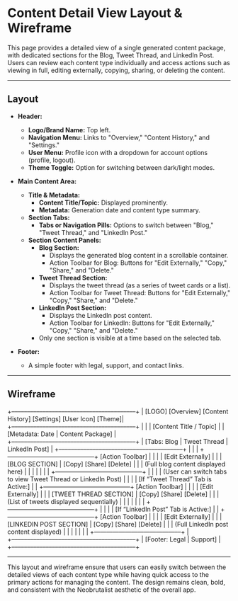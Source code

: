 # Content Detail View Layout & Wireframe

This page provides a detailed view of a single generated content package, with dedicated sections for the Blog, Tweet Thread, and LinkedIn Post. Users can review each content type individually and access actions such as viewing in full, editing externally, copying, sharing, or deleting the content.

---

## Layout

- **Header:**
  - **Logo/Brand Name:** Top left.
  - **Navigation Menu:** Links to "Overview," "Content History," and "Settings."
  - **User Menu:** Profile icon with a dropdown for account options (profile, logout).
  - **Theme Toggle:** Option for switching between dark/light modes.

- **Main Content Area:**
  - **Title & Metadata:**
    - **Content Title/Topic:** Displayed prominently.
    - **Metadata:** Generation date and content type summary.
  - **Section Tabs:**
    - **Tabs or Navigation Pills:** Options to switch between "Blog," "Tweet Thread," and "LinkedIn Post."
  - **Section Content Panels:**
    - **Blog Section:**
      - Displays the generated blog content in a scrollable container.
      - Action Toolbar for Blog: Buttons for "Edit Externally," "Copy," "Share," and "Delete."
    - **Tweet Thread Section:**
      - Displays the tweet thread (as a series of tweet cards or a list).
      - Action Toolbar for Tweet Thread: Buttons for "Edit Externally," "Copy," "Share," and "Delete."
    - **LinkedIn Post Section:**
      - Displays the LinkedIn post content.
      - Action Toolbar for LinkedIn: Buttons for "Edit Externally," "Copy," "Share," and "Delete."
    - Only one section is visible at a time based on the selected tab.
  
- **Footer:**
  - A simple footer with legal, support, and contact links.

---

## Wireframe

+––––––––––––––––––––––––––––––––––––––––+
| [LOGO]      [Overview]   [Content History]   [Settings]        [User Icon] [Theme]|
+––––––––––––––––––––––––––––––––––––––––+
|                                                                              |
|           [Content Title / Topic]                                            |
|           [Metadata: Date | Content Package]                                 |
+––––––––––––––––––––––––––––––––––––––––+
|    [Tabs:  Blog   |   Tweet Thread   |   LinkedIn Post]                     |
+––––––––––––––––––––––––––––––––––––––––+
|                                                                              |
|  +—————————————––+   [Action Toolbar]           |
|  |                                           |   [Edit Externally]            |
|  |        [BLOG SECTION]                     |   [Copy]   [Share]   [Delete]  |
|  |   (Full blog content displayed here)      |                              |
|  |                                           |                              |
|  +—————————————––+                              |
|                                                                              |
|  (User can switch tabs to view Tweet Thread or LinkedIn Post)                 |
|                                                                              |
|  [If “Tweet Thread” Tab is Active:]                                          |
|  +—————————————––+   [Action Toolbar]           |
|  |                                           |   [Edit Externally]            |
|  |        [TWEET THREAD SECTION]             |   [Copy]   [Share]   [Delete]  |
|  |   (List of tweets displayed sequentially) |                              |
|  |                                           |                              |
|  +—————————————––+                              |
|                                                                              |
|  [If “LinkedIn Post” Tab is Active:]                                         |
|  +—————————————––+   [Action Toolbar]           |
|  |                                           |   [Edit Externally]            |
|  |      [LINKEDIN POST SECTION]              |   [Copy]   [Share]   [Delete]  |
|  |   (Full LinkedIn post content displayed)  |                              |
|  |                                           |                              |
|  +—————————————––+                              |
+––––––––––––––––––––––––––––––––––––––––+
|                             [Footer: Legal | Support]                          |
+––––––––––––––––––––––––––––––––––––––––+

---

This layout and wireframe ensure that users can easily switch between the detailed views of each content type while having quick access to the primary actions for managing the content. The design remains clean, bold, and consistent with the Neobrutalist aesthetic of the overall app.